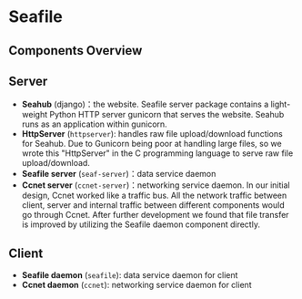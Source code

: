 # Seafile
## Components Overview

## Server

- **Seahub** (django)：the website. Seafile server package contains a light-weight Python HTTP server gunicorn that serves the website. Seahub runs as an application within gunicorn.
- **HttpServer** (``httpserver``): handles raw file upload/download functions for Seahub. Due to Gunicorn being poor at handling large files, so we wrote this "HttpServer" in the C programming language to serve raw file upload/download.
- **Seafile server** (``seaf-server``)：data service daemon
- **Ccnet server** (``ccnet-server``)：networking service daemon. In our initial design, Ccnet worked like a traffic bus. All the network traffic between client, server and internal traffic between different components would go through Ccnet. After further development we found that file transfer is improved by utilizing the Seafile daemon component directly.

## Client

- **Seafile daemon** (``seafile``): data service daemon for client
- **Ccnet daemon** (``ccnet``): networking service daemon for client

